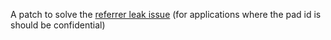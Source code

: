 A patch to solve the [referrer leak issue](https://github.com/ether/etherpad-lite/issues/1603) (for applications where the pad id is should be confidential)
